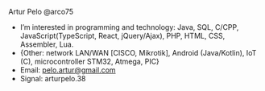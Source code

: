 Artur Pelo @arco75
- I’m interested in programming and technology: Java, SQL, C/CPP, JavaScript(TypeScript, React, jQuery/Ajax), PHP, HTML, CSS, Assembler, Lua.
- {Other: network LAN/WAN [CISCO, Mikrotik], Android (Java/Kotlin), IoT (C), microcontroller STM32, Atmega, PIC}
- Email: pelo.artur@gmail.com
- Signal: arturpelo.38
